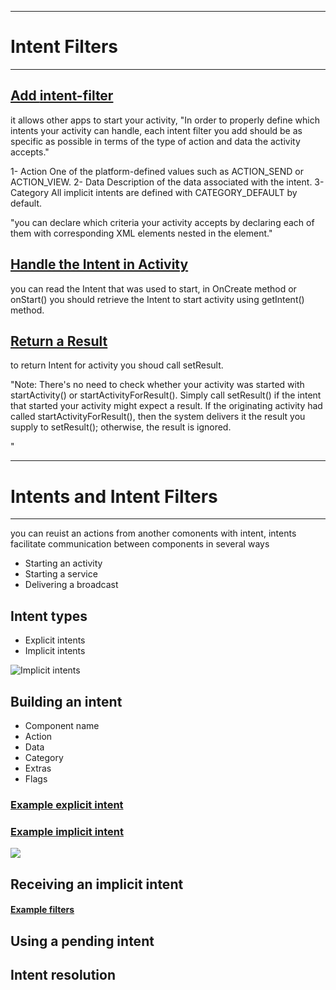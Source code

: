 ____________________________

# Intent Filters
____________________________

## [Add **intent-filter**]([url](https://developer.android.com/training/basics/intents/filters#AddIntentFilter)) 
  it allows other apps to start your activity, "In order to properly define which intents your activity can handle, each intent filter you add should be as specific as possible in terms of the type of action and data the activity accepts."
  
  1- Action 
      One of the platform-defined values such as ACTION_SEND or ACTION_VIEW.
  2- Data 
      Description of the data associated with the intent.
  3- Category
      All implicit intents are defined with CATEGORY_DEFAULT by default.
  
  
  "you can declare which criteria your activity accepts by declaring each of them with corresponding XML elements nested in the <intent-filter> element."
  
## [Handle the Intent in Activity]([url](https://developer.android.com/training/basics/intents/filters#HandleIntent))   
   you can read the Intent that was used to start, in OnCreate method or onStart() you should retrieve the Intent to start activity using getIntent() method.
  
  
## [Return a Result]([url](https://developer.android.com/training/basics/intents/filters#ReturnResult))
  to return Intent for activity you shoud call setResult.
  
  "Note: There's no need to check whether your activity was started with startActivity() or startActivityForResult(). Simply call setResult() if the intent that started your activity might expect a result. If the originating activity had called startActivityForResult(), then the system delivers it the result you supply to setResult(); otherwise, the result is ignored.

"
 ___________________________________________
  
 # Intents and Intent Filters 
 ___________________________________________
  
  
  you can reuist an actions from another comonents with intent, intents facilitate communication between components in several ways

 - Starting an activity
 - Starting a service
 - Delivering a broadcast
 
  
## Intent types

  - Explicit intents
  - Implicit intents
  
 ![Implicit intents](https://developer.android.com/images/components/intent-filters_2x.png)
  
 ## Building an intent
  
   - Component name
   - Action
   - Data 
   - Category
   - Extras 
   - Flags
  
 ### [Example explicit intent]((https://developer.android.com/guide/components/intents-filters#ExampleExplicit))
 ### [Example implicit intent]((https://developer.android.com/guide/components/intents-filters#ExampleSend))
  
 ![](https://developer.android.com/images/guide/components/nested-pending-intent.svg)
  
 ## Receiving an implicit intent
  #### [Example filters]((https://developer.android.com/guide/components/intents-filters#ExampleFilters))

## Using a pending intent
  
## Intent resolution 
